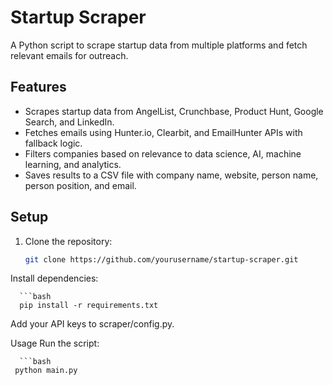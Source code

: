 # Startup Scraper

A Python script to scrape startup data from multiple platforms and fetch relevant emails for outreach.

## Features
- Scrapes startup data from AngelList, Crunchbase, Product Hunt, Google Search, and LinkedIn.
- Fetches emails using Hunter.io, Clearbit, and EmailHunter APIs with fallback logic.
- Filters companies based on relevance to data science, AI, machine learning, and analytics.
- Saves results to a CSV file with company name, website, person name, person position, and email.

## Setup
1. Clone the repository:
   ```bash
   git clone https://github.com/yourusername/startup-scraper.git

Install dependencies:

      ```bash
      pip install -r requirements.txt
Add your API keys to scraper/config.py.

Usage
Run the script:

      ```bash
     python main.py


